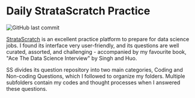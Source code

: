 # Daily StrataScratch Practice

![GitHub last commit](https://img.shields.io/github/last-commit/longnca/Strata-Scratch)

[StrataScratch](https://www.stratascratch.com/) is an excellent practice platform to prepare for data science jobs. I found its interface very user-friendly, and its questions are well curated, assorted, and challenging - accompanied by my favourite book, "Ace The Data Science Interview" by Singh and Huo.

SS divides its question repository into two main categories, Coding and Non-coding Questions, which I followed to organize my folders. Multiple subfolders contain my codes and thought processes when I answered these questions.
